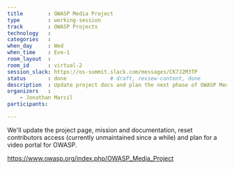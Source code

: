 ```yaml
---
title        : OWASP Media Project
type         : working-session
track        : OWASP Projects
technology   :
categories   :
when_day     : Wed
when_time    : Eve-1
room_layout  :
room_id      : virtual-2
session_slack: https://os-summit.slack.com/messages/CK7J2M3TP
status       : done              # draft, review-content, done
description  : Update project docs and plan the next phase of OWASP Media Project
organizers   :
    - Jonathan Marcil
participants:

---
```


We'll update the project page, mission and documentation, reset contributors access (currently unmaintained since a while) and plan for a video portal for OWASP.

https://www.owasp.org/index.php/OWASP_Media_Project
